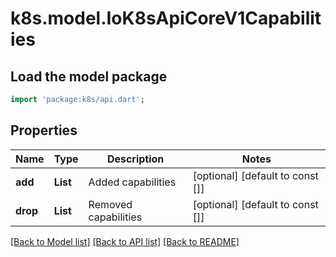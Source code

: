 # k8s.model.IoK8sApiCoreV1Capabilities

## Load the model package
```dart
import 'package:k8s/api.dart';
```

## Properties
Name | Type | Description | Notes
------------ | ------------- | ------------- | -------------
**add** | **List<String>** | Added capabilities | [optional] [default to const []]
**drop** | **List<String>** | Removed capabilities | [optional] [default to const []]

[[Back to Model list]](../README.md#documentation-for-models) [[Back to API list]](../README.md#documentation-for-api-endpoints) [[Back to README]](../README.md)


